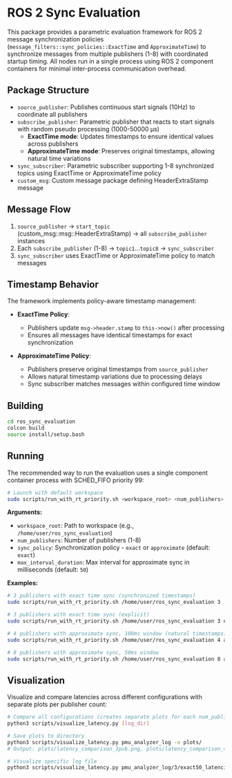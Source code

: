 # ROS 2 Sync Evaluation

This package provides a parametric evaluation framework for ROS 2 message synchronization policies (`message_filters::sync_policies::ExactTime` and `ApproximateTime`) to synchronize messages from multiple publishers (1-8) with coordinated startup timing. All nodes run in a single process using ROS 2 component containers for minimal inter-process communication overhead.

## Package Structure

- `source_publisher`: Publishes continuous start signals (10Hz) to coordinate all publishers
- `subscribe_publisher`: Parametric publisher that reacts to start signals with random pseudo processing (1000-50000 μs)
  - **ExactTime mode**: Updates timestamps to ensure identical values across publishers
  - **ApproximateTime mode**: Preserves original timestamps, allowing natural time variations
- `sync_subscriber`: Parametric subscriber supporting 1-8 synchronized topics using ExactTime or ApproximateTime policy
- `custom_msg`: Custom message package defining HeaderExtraStamp message

## Message Flow

1. `source_publisher` → `start_topic` (custom_msg::msg::HeaderExtraStamp) → all `subscribe_publisher` instances
2. Each `subscribe_publisher` (1-8) → `topic1`...`topic8` → `sync_subscriber`
3. `sync_subscriber` uses ExactTime or ApproximateTime policy to match messages

## Timestamp Behavior

The framework implements policy-aware timestamp management:

- **ExactTime Policy**:
  - Publishers update `msg->header.stamp` to `this->now()` after processing
  - Ensures all messages have identical timestamps for exact synchronization

- **ApproximateTime Policy**:
  - Publishers preserve original timestamps from `source_publisher`
  - Allows natural timestamp variations due to processing delays
  - Sync subscriber matches messages within configured time window

## Building

```bash
cd ros_sync_evaluation
colcon build
source install/setup.bash
```

## Running

The recommended way to run the evaluation uses a single component container process with SCHED_FIFO priority 99:

```bash
# Launch with default workspace
sudo scripts/run_with_rt_priority.sh <workspace_root> <num_publishers> [sync_policy] [max_interval_duration]
```

**Arguments:**
- `workspace_root`: Path to workspace (e.g., `/home/user/ros_sync_evaluation`)
- `num_publishers`: Number of publishers (1-8)
- `sync_policy`: Synchronization policy - `exact` or `approximate` (default: `exact`)
- `max_interval_duration`: Max interval for approximate sync in milliseconds (default: `50`)

**Examples:**

```bash
# 3 publishers with exact time sync (synchronized timestamps)
sudo scripts/run_with_rt_priority.sh /home/user/ros_sync_evaluation 3

# 3 publishers with exact time sync (explicit)
sudo scripts/run_with_rt_priority.sh /home/user/ros_sync_evaluation 3 exact

# 4 publishers with approximate sync, 100ms window (natural timestamps)
sudo scripts/run_with_rt_priority.sh /home/user/ros_sync_evaluation 4 approximate 100

# 8 publishers with approximate sync, 50ms window
sudo scripts/run_with_rt_priority.sh /home/user/ros_sync_evaluation 8 approximate 50
```

## Visualization

Visualize and compare latencies across different configurations with separate plots per publisher count:

```bash
# Compare all configurations (creates separate plots for each num_publishers)
python3 scripts/visualize_latency.py [log_dir]

# Save plots to directory
python3 scripts/visualize_latency.py pmu_analyzer_log -o plots/
# Output: plots/latency_comparison_3pub.png, plots/latency_comparison_4pub.png, etc.

# Visualize specific log file
python3 scripts/visualize_latency.py pmu_analyzer_log/3/exact50_latencies_us.txt
```
